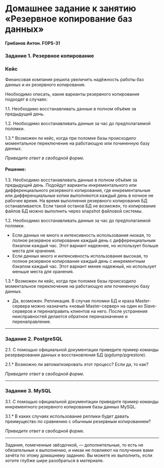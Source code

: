 # Домашнее задание к занятию «Резервное копирование баз данных»
#### Грибанов Антон. FOPS-31

### Задание 1. Резервное копирование

### Кейс
Финансовая компания решила увеличить надёжность работы баз данных и их резервного копирования. 

Необходимо описать, какие варианты резервного копирования подходят в случаях: 

1.1. Необходимо восстанавливать данные в полном объёме за предыдущий день.

1.2. Необходимо восстанавливать данные за час до предполагаемой поломки.

1.3.* Возможен ли кейс, когда при поломке базы происходило моментальное переключение на работающую или починенную базу данных.

*Приведите ответ в свободной форме.*

#### Решение:

1.3. Необходимо восстанавливать данные в полном объёме за предыдущий день.
     Подойдут варианты инкрементального или дифференциального резервного копирования, где инкрементальные или дифференциальные копии выполняются каждый день в ночное не рабочее время. На время выполнения резервного копирования БД останавливается. Если такой останов БД не возможен, то копирование файлов БД можно выполнить через snapshot файловой системы.

1.2. Необходимо восстанавливать данные за час до предполагаемой поломки.
   * Если данных не много и интенсивность использования низкая, то полное резервное копирование каждый день с дифференциальным бэкапом каждый час. Этот вариант надежнее, но использует больше места для хранения.
   * Если данных много и интенсивность использования высокая, то полное резервное копирование каждый день с инкрементным бэкапом каждый час. Этот вариант менее надежный, но использует меньше места для хранения.

1.3.* Возможен ли кейс, когда при поломке базы происходило моментальное переключение на работающую или починенную базу данных.

   * Да, возможен. Репликация. В случае поломки БД и краха Master-сервера можно назначить «новый Master-сервер» на один из Slave-серверов и перенаправить клиентов на него. После устранения неисправностей делается обратное переназначение и перенаправление.

---

### Задание 2. PostgreSQL

2.1. С помощью официальной документации приведите пример команды резервирования данных и восстановления БД (pgdump/pgrestore).

2.1.* Возможно ли автоматизировать этот процесс? Если да, то как?

*Приведите ответ в свободной форме.*

---

### Задание 3. MySQL

3.1. С помощью официальной документации приведите пример команды инкрементного резервного копирования базы данных MySQL. 

3.1.* В каких случаях использование реплики будет давать преимущество по сравнению с обычным резервным копированием?

*Приведите ответ в свободной форме.*

---

Задания, помеченные звёздочкой, — дополнительные, то есть не обязательные к выполнению, и никак не повлияют на получение вами зачёта по этому домашнему заданию. Вы можете их выполнить, если хотите глубже шире разобраться в материале.
